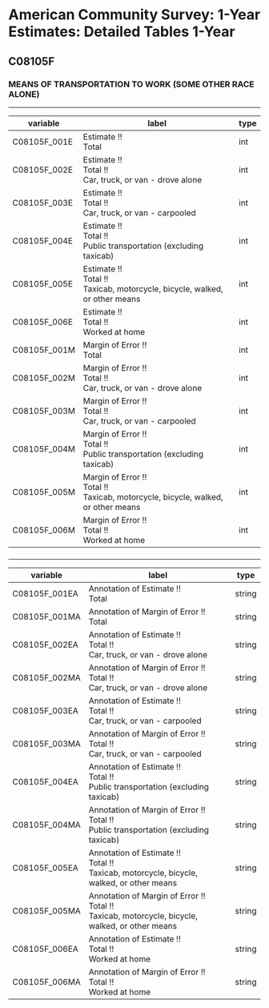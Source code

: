 # American Community Survey: 1-Year Estimates: Detailed Tables 1-Year

## C08105F

### MEANS OF TRANSPORTATION TO WORK (SOME OTHER RACE ALONE)

___

| variable | label | type |
| ----- | ----- | ----- |
| C08105F_001E | Estimate !!<br>Total | int |
| C08105F_002E | Estimate !!<br>Total !!<br>Car, truck, or van - drove alone | int |
| C08105F_003E | Estimate !!<br>Total !!<br>Car, truck, or van - carpooled | int |
| C08105F_004E | Estimate !!<br>Total !!<br>Public transportation (excluding taxicab) | int |
| C08105F_005E | Estimate !!<br>Total !!<br>Taxicab, motorcycle, bicycle, walked, or other means | int |
| C08105F_006E | Estimate !!<br>Total !!<br>Worked at home | int |
| C08105F_001M | Margin of Error !!<br>Total | int |
| C08105F_002M | Margin of Error !!<br>Total !!<br>Car, truck, or van - drove alone | int |
| C08105F_003M | Margin of Error !!<br>Total !!<br>Car, truck, or van - carpooled | int |
| C08105F_004M | Margin of Error !!<br>Total !!<br>Public transportation (excluding taxicab) | int |
| C08105F_005M | Margin of Error !!<br>Total !!<br>Taxicab, motorcycle, bicycle, walked, or other means | int |
| C08105F_006M | Margin of Error !!<br>Total !!<br>Worked at home | int |
### 

___

| variable | label | type |
| ----- | ----- | ----- |
| C08105F_001EA | Annotation of Estimate !!<br>Total | string |
| C08105F_001MA | Annotation of Margin of Error !!<br>Total | string |
| C08105F_002EA | Annotation of Estimate !!<br>Total !!<br>Car, truck, or van - drove alone | string |
| C08105F_002MA | Annotation of Margin of Error !!<br>Total !!<br>Car, truck, or van - drove alone | string |
| C08105F_003EA | Annotation of Estimate !!<br>Total !!<br>Car, truck, or van - carpooled | string |
| C08105F_003MA | Annotation of Margin of Error !!<br>Total !!<br>Car, truck, or van - carpooled | string |
| C08105F_004EA | Annotation of Estimate !!<br>Total !!<br>Public transportation (excluding taxicab) | string |
| C08105F_004MA | Annotation of Margin of Error !!<br>Total !!<br>Public transportation (excluding taxicab) | string |
| C08105F_005EA | Annotation of Estimate !!<br>Total !!<br>Taxicab, motorcycle, bicycle, walked, or other means | string |
| C08105F_005MA | Annotation of Margin of Error !!<br>Total !!<br>Taxicab, motorcycle, bicycle, walked, or other means | string |
| C08105F_006EA | Annotation of Estimate !!<br>Total !!<br>Worked at home | string |
| C08105F_006MA | Annotation of Margin of Error !!<br>Total !!<br>Worked at home | string |

